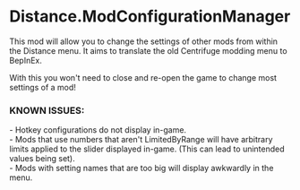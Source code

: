 # Distance.ModConfigurationManager
This mod will allow you to change the settings of other mods from within the Distance menu. It aims to translate the old Centrifuge modding menu to BepInEx.

With this you won't need to close and re-open the game to change most settings of a mod!

<h3>KNOWN ISSUES:</h3>
- Hotkey configurations do not display in-game. <br>
- Mods that use numbers that aren't LimitedByRange will have arbitrary limits applied to the slider displayed in-game. (This can lead to unintended values being set). <br>
- Mods with setting names that are too big will display awkwardly in the menu. <br>
